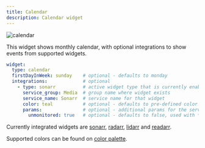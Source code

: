 ```yaml
---
title: Calendar
description: Calendar widget
---
```


<img alt="calendar" src="https://user-images.githubusercontent.com/5442891/271131282-6767a3ea-573e-4005-aeb9-6e14ee01e845.png">

This widget shows monthly calendar, with optional integrations to show events from supported widgets.

```yaml
widget:
  type: calendar
  firstDayInWeek: sunday    # optional - defaults to monday
  integrations:             # optional
    - type: sonarr          # active widget type that is currently enabled on homepage - possible values: radarr, sonarr, lidarr, readarr
      service_group: Media  # group name where widget exists
      service_name: Sonarr  # service name for that widget
      color: teal           # optional - defaults to pre-defined color for the service (teal for sonarr)
      params:               # optional - additional params for the service
        unmonitored: true   # optional - defaults to false, used with *arr stack
```

Currently integrated widgets are [sonarr](/sonarr.md), [radarr](radarr.md), [lidarr](lidarr.md) and [readarr](readarr.md).

Supported colors can be found on [color palette](/configs/settings.md#color-palette).
